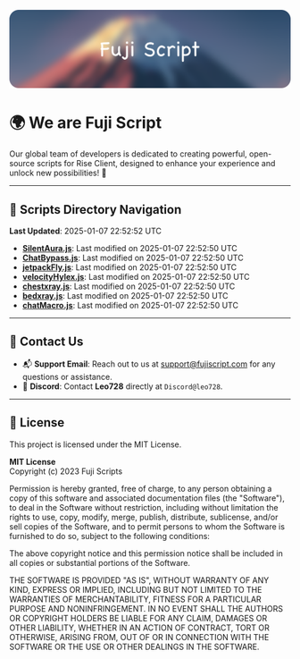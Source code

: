 ![Banner](.github/b.webp)

# 🌍 **We are Fuji Script**

Our global team of developers is dedicated to creating powerful, open-source scripts for Rise Client, designed to enhance your experience and unlock new possibilities! 🌟

---
<!-- SCRIPTS_NAVIGATION_START -->
## 📂 **Scripts Directory Navigation**

**Last Updated**: 2025-01-07 22:52:52 UTC

- **[SilentAura.js](scripts/SilentAura.js)**: Last modified on 2025-01-07 22:52:50 UTC
- **[ChatBypass.js](scripts/ChatBypass.js)**: Last modified on 2025-01-07 22:52:50 UTC
- **[jetpackFly.js](scripts/jetpackFly.js)**: Last modified on 2025-01-07 22:52:50 UTC
- **[velocityHylex.js](scripts/velocityHylex.js)**: Last modified on 2025-01-07 22:52:50 UTC
- **[chestxray.js](scripts/chestxray.js)**: Last modified on 2025-01-07 22:52:50 UTC
- **[bedxray.js](scripts/bedxray.js)**: Last modified on 2025-01-07 22:52:50 UTC
- **[chatMacro.js](scripts/chatMacro.js)**: Last modified on 2025-01-07 22:52:50 UTC

<!-- SCRIPTS_NAVIGATION_END -->

---

## 💬 **Contact Us**  
- 📬 **Support Email**: Reach out to us at [support@fujiscript.com](mailto:support@fujiscript.com) for any questions or assistance.  
- 💬 **Discord**: Contact **Leo728** directly at `Discord@leo728`.

---

## 📜 **License**

This project is licensed under the MIT License.  

**MIT License**  
Copyright (c) 2023 Fuji Scripts  

Permission is hereby granted, free of charge, to any person obtaining a copy of this software and associated documentation files (the "Software"), to deal in the Software without restriction, including without limitation the rights to use, copy, modify, merge, publish, distribute, sublicense, and/or sell copies of the Software, and to permit persons to whom the Software is furnished to do so, subject to the following conditions:  

The above copyright notice and this permission notice shall be included in all copies or substantial portions of the Software.  

THE SOFTWARE IS PROVIDED "AS IS", WITHOUT WARRANTY OF ANY KIND, EXPRESS OR IMPLIED, INCLUDING BUT NOT LIMITED TO THE WARRANTIES OF MERCHANTABILITY, FITNESS FOR A PARTICULAR PURPOSE AND NONINFRINGEMENT. IN NO EVENT SHALL THE AUTHORS OR COPYRIGHT HOLDERS BE LIABLE FOR ANY CLAIM, DAMAGES OR OTHER LIABILITY, WHETHER IN AN ACTION OF CONTRACT, TORT OR OTHERWISE, ARISING FROM, OUT OF OR IN CONNECTION WITH THE SOFTWARE OR THE USE OR OTHER DEALINGS IN THE SOFTWARE.  
